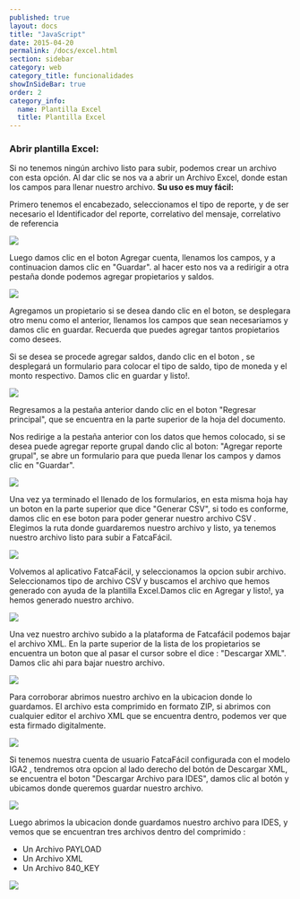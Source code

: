 ```yaml
--- 
published: true 
layout: docs 
title: "JavaScript" 
date: 2015-04-20 
permalink: /docs/excel.html 
section: sidebar
category: web 
category_title: funcionalidades
showInSideBar: true
order: 2
category_info:
  name: Plantilla Excel
  title: Plantilla Excel
---
```




<h3>Abrir plantilla Excel:</h3>
Si no tenemos ningún archivo listo para subir, podemos crear un archivo con esta opción.
Al dar clic se nos va a abrir un Archivo Excel, donde estan los campos para llenar nuestro archivo. <strong>Su uso es muy fácil:</strong>

Primero tenemos el encabezado, seleccionamos el tipo de reporte, y de ser necesario el Identificador del reporte, correlativo del mensaje, correlativo de referencia

<div class="cleaning img-top code">
  <img src="/assets/images/15.png">
</div>

Luego damos clic en el boton Agregar cuenta, llenamos los campos, y a continuacion damos clic en "Guardar". al hacer esto nos va a redirigir a otra pestaña donde podemos agregar propietarios y saldos.

<div class="cleaning img-top code">
  <img src="/assets/images/16.png">
</div>

Agregamos un propietario si se desea dando clic en el boton, se desplegara otro menu como el anterior, llenamos los campos que sean necesariamos y damos clic en guardar. Recuerda que puedes agregar tantos propietarios como desees.

Si se desea se procede agregar saldos, dando clic en el boton , se desplegará un formulario para colocar el tipo de saldo, tipo de moneda y el monto respectivo. Damos clic en guardar y listo!. 

<div class="cleaning img-top code">
  <img src="/assets/images/17.png">
</div>

Regresamos a la pestaña anterior dando clic en el boton "Regresar principal", que se encuentra en la parte superior de la hoja del documento.

Nos redirige a la pestaña anterior con los datos que hemos colocado, si se desea puede agregar reporte grupal dando clic al boton: "Agregar reporte grupal", se abre un formulario para que pueda llenar los campos y damos clic en "Guardar".

<div class="cleaning img-top code">
  <img src="/assets/images/18.png">
</div>

Una vez ya terminado el llenado de los formularios, en esta misma hoja hay un boton en  la parte  superior que dice "Generar CSV", si todo es conforme, damos clic en ese boton para poder generar nuestro archivo CSV .
Elegimos la ruta donde guardaremos nuestro archivo y listo, ya tenemos nuestro archivo listo para subir a FatcaFácil.

<div class="cleaning img-top code">
  <img src="/assets/images/19.png">
</div>

Volvemos al aplicativo FatcaFácil, y seleccionamos la opcion subir archivo. Seleccionamos tipo de archivo CSV y buscamos el archivo que hemos generado con ayuda de la plantilla Excel.Damos clic en Agregar y listo!, ya hemos generado nuestro archivo.

<div class="cleaning img-top code">
  <img src="/assets/images/20.png">
</div>

Una vez nuestro archivo subido a la plataforma de Fatcafácil podemos bajar el archivo XML. En la parte superior de la lista de los propietarios se encuentra un boton que al pasar el cursor sobre el dice : "Descargar XML". Damos clic ahi para bajar nuestro archivo.

<div class="cleaning img-top code">
  <img src="/assets/images/21.png">
</div>

Para corroborar abrimos nuestro archivo en la ubicacion donde lo guardamos.
El archivo esta comprimido en formato ZIP, si abrimos con cualquier editor el archivo XML que se encuentra dentro, podemos ver que esta firmado digitalmente.

<div class="cleaning img-top code">
  <img src="/assets/images/22.png">
</div>

Si tenemos nuestra cuenta de usuario FatcaFácil configurada con el modelo IGA2 , tendremos otra opcion al lado derecho del botón de Descargar XML, se encuentra el boton "Descargar Archivo para IDES", damos clic al botón y ubicamos donde queremos guardar nuestro archivo. 

<div class="cleaning img-top code">
  <img src="/assets/images/23.png">
</div>


Luego abrimos la ubicacion donde guardamos nuestro archivo para IDES, y vemos que se encuentran tres archivos dentro del comprimido : 

<ul class="distancia">
  <li>Un Archivo PAYLOAD</li>
  <li>Un Archivo XML</li>
  <li>Un Archivo 840_KEY</li>
</ul>

<div class="cleaning img-top code">
  <img src="/assets/images/24.png">
</div>